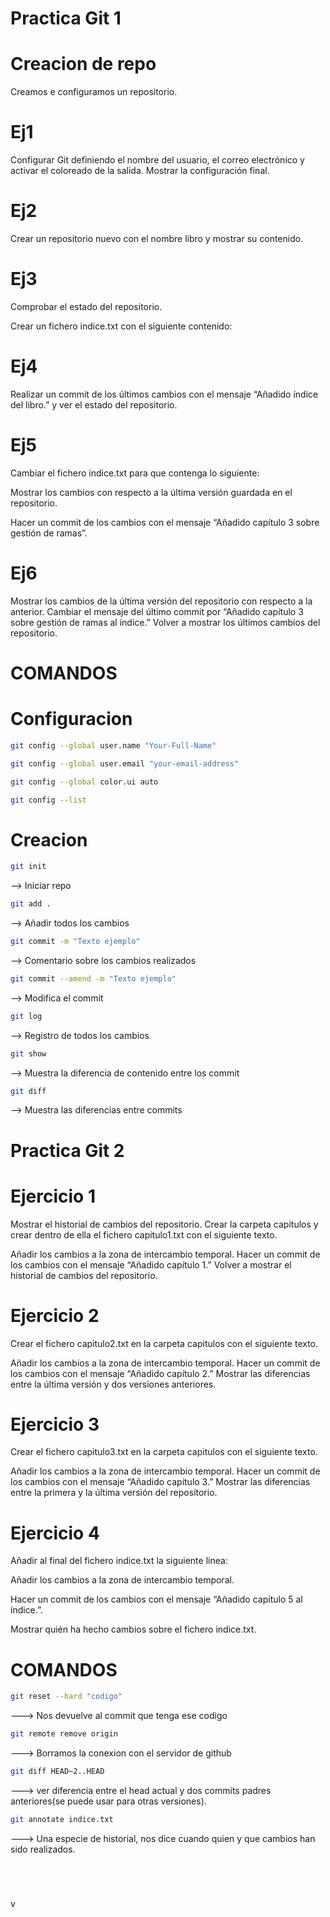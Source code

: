 # Practica Git 1

# Creacion de repo
Creamos e configuramos un repositorio.

# Ej1
Configurar Git definiendo el nombre del usuario, el correo electrónico y activar el coloreado de la salida. Mostrar la configuración final.

# Ej2
Crear un repositorio nuevo con el nombre libro y mostrar su contenido.

# Ej3
Comprobar el estado del repositorio.

Crear un fichero indice.txt con el siguiente contenido:

# Ej4
Realizar un commit de los últimos cambios con el mensaje “Añadido índice del libro.” y ver el estado del repositorio.

# Ej5
Cambiar el fichero indice.txt para que contenga lo siguiente:

Mostrar los cambios con respecto a la última versión guardada en el repositorio.

Hacer un commit de los cambios con el mensaje “Añadido capítulo 3 sobre gestión de ramas”.

# Ej6
Mostrar los cambios de la última versión del repositorio con respecto a la anterior.
Cambiar el mensaje del último commit por “Añadido capítulo 3 sobre gestión de ramas al índice.”
Volver a mostrar los últimos cambios del repositorio.

# COMANDOS

# Configuracion
```bash
git config --global user.name "Your-Full-Name"
```
```bash
git config --global user.email "your-email-address"
```
```bash
git config --global color.ui auto
```
```bash
git config --list
```

# Creacion
```bash
git init 
```
--> Iniciar repo
```bash
git add .
```
--> Añadir todos los cambios
```bash
git commit -m "Texto ejemplo"
```
--> Comentario sobre los cambios realizados
```bash
git commit --amend -m "Texto ejemplo" 
```
--> Modifica el commit

```bash
git log 
```
--> Registro de todos los cambios 
```bash
git show 
```
--> Muestra la diferencia de contenido entre los commit
```bash
git diff 
```
--> Muestra las diferencias entre commits


# Practica Git 2

# Ejercicio 1
Mostrar el historial de cambios del repositorio.
Crear la carpeta capitulos y crear dentro de ella el fichero capitulo1.txt con el siguiente texto.

Añadir los cambios a la zona de intercambio temporal.
Hacer un commit de los cambios con el mensaje “Añadido capítulo 1.”
Volver a mostrar el historial de cambios del repositorio.

# Ejercicio 2
Crear el fichero capitulo2.txt en la carpeta capitulos con el siguiente texto.

Añadir los cambios a la zona de intercambio temporal.
Hacer un commit de los cambios con el mensaje “Añadido capítulo 2.”
Mostrar las diferencias entre la última versión y dos versiones anteriores.

# Ejercicio 3
Crear el fichero capitulo3.txt en la carpeta capitulos con el siguiente texto.

Añadir los cambios a la zona de intercambio temporal.
Hacer un commit de los cambios con el mensaje “Añadido capítulo 3.”
Mostrar las diferencias entre la primera y la última versión del repositorio.

# Ejercicio 4
Añadir al final del fichero indice.txt la siguiente línea:

Añadir los cambios a la zona de intercambio temporal.

Hacer un commit de los cambios con el mensaje “Añadido capítulo 5 al índice.”.

Mostrar quién ha hecho cambios sobre el fichero indice.txt.

# COMANDOS

```bash
git reset --hard "codigo"
```
---> Nos devuelve al commit que tenga ese codigo
```bash
git remote remove origin
```
---> Borramos la conexion con el servidor de github
```bash
git diff HEAD~2..HEAD
```
---> ver diferencia entre el head actual y dos commits padres anteriores(se puede usar para otras versiones).
```bash
git annotate indice.txt
```
---> Una especie de historial, nos dice cuando quien y que cambios han sido realizados.
```bash

```

```bash

```

```bash

```

```bash

```

v



